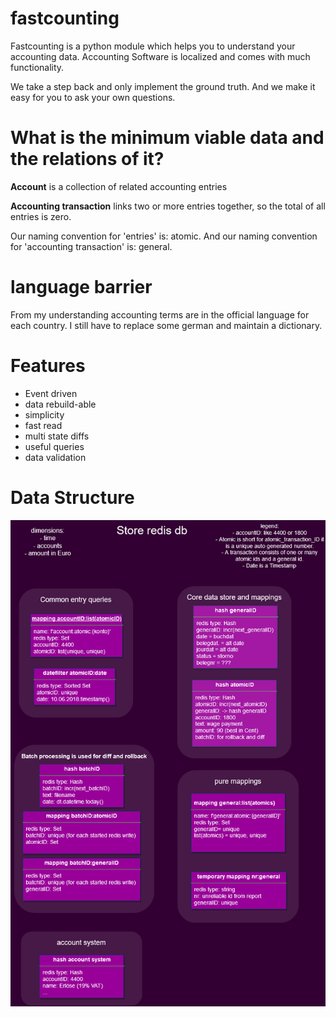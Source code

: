 # fastcounting
Fastcounting is a python module which helps you to understand your accounting data.
Accounting Software is localized and comes with much functionality.

We take a step back and only implement the ground truth.
And we make it easy for you to ask your own questions.

# What is the minimum viable data and the relations of it?

**Account** is a collection of related accounting entries

**Accounting transaction** links two or more entries together, so the total of all entries is zero.

Our naming convention for 'entries' is: atomic.
And our naming convention for 'accounting transaction' is: general.

# language barrier
From my understanding accounting terms are in the official language for each country.
I still have to replace some german and maintain a dictionary.

# Features
- Event driven
- data rebuild-able
- simplicity
- fast read
- multi state diffs
- useful queries
- data validation

# Data Structure
![Alt redis data structure](store.png)
